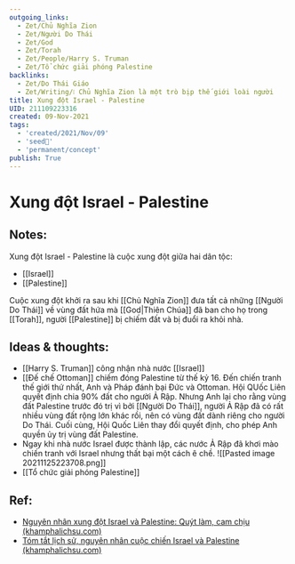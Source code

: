 ```yaml
---
outgoing_links:
  - Zet/Chủ Nghĩa Zion
  - Zet/Người Do Thái
  - Zet/God
  - Zet/Torah
  - Zet/People/Harry S. Truman
  - Zet/Tổ chức giải phóng Palestine
backlinks:
  - Zet/Do Thái Giáo
  - Zet/Writing/❕ Chủ Nghĩa Zion là một trò bịp thế giới loài người
title: Xung đột Israel - Palestine
UID: 211109223316
created: 09-Nov-2021
tags:
  - 'created/2021/Nov/09'
  - 'seed🥜'
  - 'permanent/concept'
publish: True
---
```

# Xung đột Israel - Palestine

## Notes:
Xung đột Israel - Palestine là cuộc xung đột giữa hai dân tộc:

- [[Israel]]
- [[Palestine]]

Cuộc xung đột khởi ra sau khi [[Chủ Nghĩa Zion]] đưa tất cả những [[Người Do Thái]] về vùng đất hứa mà [[God|Thiên Chúa]] đã ban cho họ trong [[Torah]], người [[Palestine]] bị chiếm đất và bị đuổi ra khỏi nhà.

## Ideas & thoughts:
- [[Harry S. Truman]] công nhận nhà nước [[Israel]]
- [[Đế chế Ottoman]] chiếm đóng Palestine từ thế kỷ 16. Đến chiến tranh thế giới thứ nhất, Anh và Pháp đánh bại Đức và Ottoman. Hội QUốc Liên quyết định chia 90% đất cho người Ả Rập. Nhưng Anh lại cho rằng vùng đất Palestine trước đó trị vì bởi [[Người Do Thái]], người Ả Rập đã có rất nhiều vùng đất rộng lớn khác rồi, nên có vùng đất dành riêng cho người Do Thái. Cuối cùng, Hội Quốc Liên thay đổi quyết định, cho phép Anh quyền ủy trị vùng đất Palestine.
- Ngay khi nhà nước Israel được thành lập, các nước Ả Rập đã khơi mào chiến tranh với Israel nhưng thất bại một cách ê chề.
![[Pasted image 20211125223708.png]]
- [[Tổ chức giải phóng Palestine]]

## Ref:
- [Nguyên nhân xung đột Israel và Palestine: Quýt làm, cam chịu (khamphalichsu.com)](https://khamphalichsu.com/lich-su-nguyen-nhan-xung-dot-israel-va-palestine-n234.html)
- [Tóm tắt lịch sử, nguyên nhân cuộc chiến Israel và Palestine (khamphalichsu.com)](https://khamphalichsu.com/nguyen-nhan-lich-su-cuoc-chien-israel-palestine-n232.html)
